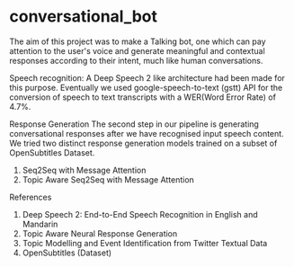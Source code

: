 # conversational_bot

The aim of this project was to make a Talking bot, one which can pay attention to the user's voice and generate meaningful and contextual responses according to their intent, much like human conversations.

Speech recognition:
A Deep Speech 2 like architecture had been made for this purpose. Eventually we used google-speech-to-text (gstt) API for the conversion of speech to text transcripts with a WER(Word Error Rate) of 4.7%.

Response Generation
The second step in our pipeline is generating conversational responses after we have recognised input speech content. We tried two distinct response generation models trained on a subset of OpenSubtitles Dataset.
1) Seq2Seq with Message Attention
2) Topic Aware Seq2Seq with Message Attention


References
1) Deep Speech 2: End-to-End Speech Recognition in English and Mandarin
2) Topic Aware Neural Response Generation
3) Topic Modelling and Event Identification from Twitter Textual Data
4) OpenSubtitles (Dataset)

